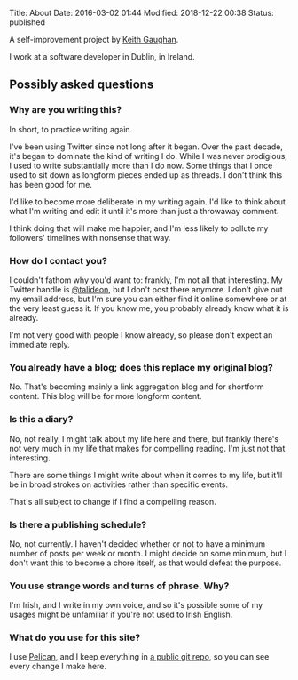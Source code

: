 Title: About
Date: 2016-03-02 01:44
Modified: 2018-12-22 00:38
Status: published

A self-improvement project by [Keith Gaughan](https://stereochro.me/).

I work at a software developer in Dublin, in Ireland.

## Possibly asked questions

### Why are you writing this?

In short, to practice writing again.

I've been using Twitter since not long after it began. Over the past
decade, it's began to dominate the kind of writing I do. While I was
never prodigious, I used to write substantially more than I do now. Some
things that I once used to sit down as longform pieces ended up as
threads. I don't think this has been good for me.

I'd like to become more deliberate in my writing again. I'd like to
think about what I'm writing and edit it until it's more than just a
throwaway comment.

I think doing that will make me happier, and I'm less likely to pollute
my followers' timelines with nonsense that way.

### How do I contact you?

I couldn't fathom why you'd want to: frankly, I'm not all that
interesting. My Twitter handle is
[@talideon](https://twitter.com/talideon), but I don't post there
anymore. I don't give out my email address, but I'm sure you can either
find it online somewhere or at the very least guess it. If you know me,
you probably already know what it is already.

I'm not very good with people I know already, so please don't expect an
immediate reply.

### You already have a blog; does this replace my original blog?

No. That's becoming mainly a link aggregation blog and for shortform
content. This blog will be for more longform content.

### Is this a diary?

No, not really. I might talk about my life here and there, but frankly
there's not very much in my life that makes for compelling reading. I'm
just not that interesting.

There are some things I might write about when it comes to my life, but
it'll be in broad strokes on activities rather than specific events.

That's all subject to change if I find a compelling reason.

### Is there a publishing schedule?

No, not currently. I haven't decided whether or not to have a minimum
number of posts per week or month. I might decide on some minimum, but I
don't want this to become a chore itself, as that would defeat the
purpose.

### You use strange words and turns of phrase. Why?

I'm Irish, and I write in my own voice, and so it's possible some of my
usages might be unfamiliar if you're not used to Irish English.

### What do you use for this site?

I use [Pelican](https://getpelican.com/), and I keep everything in [a
public git repo](https://github.com/kgaughan/canthack), so you can see
every change I make here.
